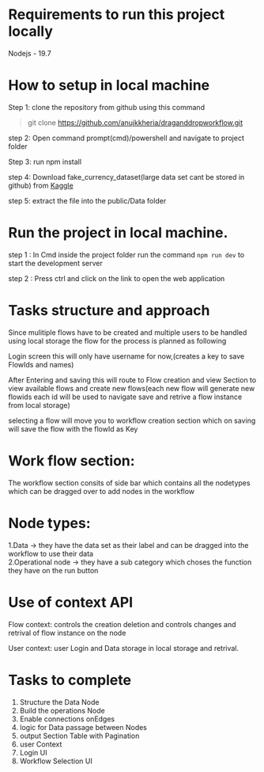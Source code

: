 # Requirements to run this project locally

Nodejs - 19.7

# How to setup in local machine

Step 1: clone the repository from github using this command

> git clone https://github.com/anujkkheria/draganddropworkflow.git

step 2: Open command prompt(cmd)/powershell and navigate to project folder

Step 3: run npm install

step 4: Download fake_currency_dataset(large data set cant be stored in github) from [Kaggle](https://www.kaggle.com/datasets/mdladla/fake-currency-data)

step 5: extract the file into the public/Data folder

# Run the project in local machine.

step 1 : In Cmd inside the project folder run the command `npm run dev` to start the development server

step 2 : Press ctrl and click on the link to open the web application

# Tasks structure and approach

Since mulitiple flows have to be created and multiple users to be handled using local storage the flow for the process is planned as following

Login screen this will only have username for now,(creates a key to save FlowIds and names)

After Entering and saving this will route to Flow creation and view Section to view available flows and create new flows(each new flow will generate new flowids each id will be used to navigate save and retrive a flow instance from local storage)

selecting a flow will move you to workflow creation section which on saving will save the flow with the flowId as Key

# Work flow section:

The workflow section consits of side bar which contains all the nodetypes which can be dragged over to add nodes in the workflow

# Node types:

1.Data -> they have the data set as their label and can be dragged into the workflow to use their data<br/> 2.Operational node -> they have a sub category which choses the function they have on the run button

# Use of context API

Flow context: controls the creation deletion and controls changes and retrival of flow instance on the node

User context: user Login and Data storage in local storage and retrival.

# Tasks to complete

1. Structure the Data Node
2. Build the operations Node
3. Enable connections onEdges
4. logic for Data passage between Nodes
5. output Section Table with Pagination
6. user Context
7. Login UI
8. Workflow Selection UI
